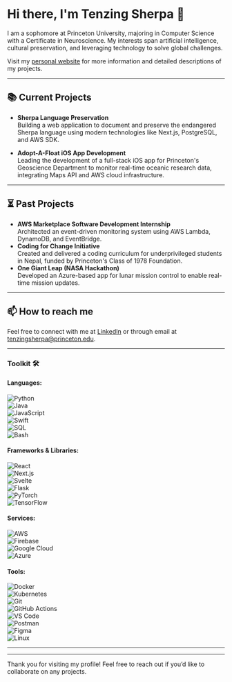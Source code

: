 # Hi there, I'm Tenzing Sherpa 👋  

I am a sophomore at Princeton University, majoring in Computer Science with a Certificate in Neuroscience. My interests span artificial intelligence, cultural preservation, and leveraging technology to solve global challenges.  

Visit my [personal website](https://www.tenzingsherpa.com/) for more information and detailed descriptions of my projects.  

---

## 📚 Current Projects  
- **Sherpa Language Preservation**  
  Building a web application to document and preserve the endangered Sherpa language using modern technologies like Next.js, PostgreSQL, and AWS SDK.  

- **Adopt-A-Float iOS App Development**  
  Leading the development of a full-stack iOS app for Princeton's Geoscience Department to monitor real-time oceanic research data, integrating Maps API and AWS cloud infrastructure.  

---

## ⏳ Past Projects  
- **AWS Marketplace Software Development Internship**  
  Architected an event-driven monitoring system using AWS Lambda, DynamoDB, and EventBridge.  
- **Coding for Change Initiative**  
  Created and delivered a coding curriculum for underprivileged students in Nepal, funded by Princeton's Class of 1978 Foundation.  
- **One Giant Leap (NASA Hackathon)**  
  Developed an Azure-based app for lunar mission control to enable real-time mission updates.  

---

## 📫 How to reach me  
Feel free to connect with me at [LinkedIn](https://linkedin.com/in/tenzing-sherpa) or through email at tenzingsherpa@princeton.edu.  

---

### Toolkit 🛠️  

#### Languages:  
![Python](https://img.shields.io/badge/-Python-3776AB?logo=python&logoColor=white)  
![Java](https://img.shields.io/badge/-Java-F80000?logo=openjdk&logoColor=white)  
![JavaScript](https://img.shields.io/badge/-JavaScript-F7DF1E?logo=javascript&logoColor=black)  
![Swift](https://img.shields.io/badge/-Swift-FA7343?logo=swift&logoColor=white)  
![SQL](https://img.shields.io/badge/-SQL-4479A1?logo=sqlite&logoColor=white)  
![Bash](https://img.shields.io/badge/-Bash-4EAA25?logo=gnu-bash&logoColor=white)  

#### Frameworks & Libraries:  
![React](https://img.shields.io/badge/-React-61DAFB?logo=react&logoColor=black)  
![Next.js](https://img.shields.io/badge/-Next.js-000000?logo=next.js&logoColor=white)  
![Svelte](https://img.shields.io/badge/-Svelte-FF3E00?logo=svelte&logoColor=white)  
![Flask](https://img.shields.io/badge/-Flask-000000?logo=flask&logoColor=white)  
![PyTorch](https://img.shields.io/badge/-PyTorch-EE4C2C?logo=pytorch&logoColor=white)  
![TensorFlow](https://img.shields.io/badge/-TensorFlow-FF6F00?logo=tensorflow&logoColor=white)  

#### Services:  
![AWS](https://img.shields.io/badge/-AWS-232F3E?logo=amazon-aws&logoColor=white)  
![Firebase](https://img.shields.io/badge/-Firebase-FFCA28?logo=firebase&logoColor=black)  
![Google Cloud](https://img.shields.io/badge/-Google%20Cloud-4285F4?logo=google-cloud&logoColor=white)  
![Azure](https://img.shields.io/badge/-Azure-0078D4?logo=microsoft-azure&logoColor=white)  

#### Tools:  
![Docker](https://img.shields.io/badge/-Docker-2496ED?logo=docker&logoColor=white)  
![Kubernetes](https://img.shields.io/badge/-Kubernetes-326CE5?logo=kubernetes&logoColor=white)  
![Git](https://img.shields.io/badge/-Git-F05032?logo=git&logoColor=white)  
![GitHub Actions](https://img.shields.io/badge/-GitHub%20Actions-2088FF?logo=github-actions&logoColor=white)  
![VS Code](https://img.shields.io/badge/-VS%20Code-007ACC?logo=visual-studio-code&logoColor=white)  
![Postman](https://img.shields.io/badge/-Postman-FF6C37?logo=postman&logoColor=white)  
![Figma](https://img.shields.io/badge/-Figma-F24E1E?logo=figma&logoColor=white)  
![Linux](https://img.shields.io/badge/-Linux-FCC624?logo=linux&logoColor=black)  

---


---

Thank you for visiting my profile! Feel free to reach out if you’d like to collaborate on any projects.  
